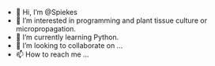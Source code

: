 - 👋 Hi, I’m @Spiekes
- 👀 I’m interested in programming and plant tissue culture or micropropagation.
- 🌱 I’m currently learning Python.
- 💞️ I’m looking to collaborate on ...
- 📫 How to reach me ...

<!---
Spiekes/Spiekes is a ✨ special ✨ repository because its `README.md` (this file) appears on your GitHub profile.
You can click the Preview link to take a look at your changes.
--->
